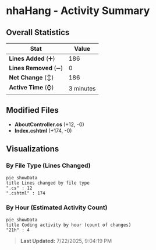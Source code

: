 # nhaHang - Activity Summary 

## Overall Statistics

| Stat                   | Value                                                             |
| ---------------------- | ----------------------------------------------------------------- |
| **Lines Added** (➕)   | 186                                          |
| **Lines Removed** (➖) | 0                                        |
| **Net Change** (↕)    | 186                |
| **Active Time** (⌚)   | 3 minutes |


## Modified Files
- **AboutController.cs** (+12, -0)
- **Index.cshtml** (+174, -0)

## Visualizations

### By File Type (Lines Changed)

```mermaid
pie showData
title Lines changed by file type
".cs" : 12
".cshtml" : 174
```

### By Hour (Estimated Activity Count)

```mermaid
pie showData
title Coding activity by hour (count of changes)
"21h" : 4
```


> **Last Updated:** 7/22/2025, 9:04:19 PM